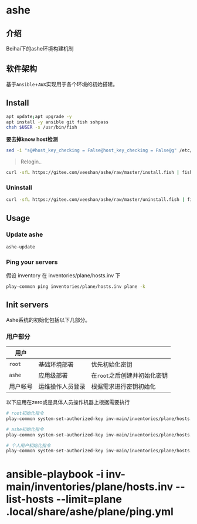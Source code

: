# ashe

## 介绍

Beihai下的ashe环境构建机制

## 软件架构

基于`Ansible`+`AWX`实现用于各个环境的初始搭建。

## Install

```sh
apt update;apt upgrade -y
apt install -y ansible git fish sshpass
chsh $USER -s /usr/bin/fish
```

**要去掉know host检测**

```sh
sed -i "s@#host_key_checking = False@host_key_checking = False@g" /etc/ansible/ansible.cfg
```

> Relogin..

```sh
curl -sfL https://gitee.com/veeshan/ashe/raw/master/install.fish | fish
```

### Uninstall

```sh
curl -sfL https://gitee.com/veeshan/ashe/raw/master/uninstall.fish | fish
```

## Usage

### Update ashe

```sh
ashe-update
```

### Ping your servers

假设 inventory 在 inventories/plane/hosts.inv 下

```sh
play-common ping inventories/plane/hosts.inv plane -k
```

## Init servers

Ashe系统的初始化包括以下几部分。

### 用户部分

|用户|||
|---|---|---|
|`root`|基础环境部署|优先初始化密钥|
|`ashe`|应用级部署|在`root`之后创建并初始化密钥|
|用户帐号|运维操作人员登录|根据需求进行密钥初始化|

以下应用在zero或是具体人员操作机器上根据需要执行

```sh
# root初始化指令
play-common system-set-authorized-key inv-main/inventories/plane/hosts.inv plane -k

# ashe初始化指令
play-common system-set-authorized-key inv-main/inventories/plane/hosts.inv plane -k -e target=ashe

# 个人用户初始化指令
play-common system-set-authorized-key inv-main/inventories/plane/hosts.inv plane -k -e target=<user> -e pub_key=</path/to/key>
```

# ansible-playbook -i inv-main/inventories/plane/hosts.inv --list-hosts --limit=plane .local/share/ashe/plane/ping.yml
